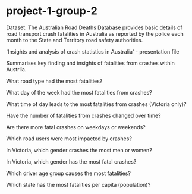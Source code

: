 # project-1-group-2

Dataset: The Australian Road Deaths Database provides basic details of road transport crash fatalities in Australia as reported by the police each month to the State and Territory road safety authorities.

'Insights and analysis of crash statistics in Australia' - presentation file 

Summarises key finding and insights of fatalities from crashes within Austrlia.

What road type had the most fatalities? 

What day of the week had the most fatalities from crashes?

What time of day leads to the most fatalities from crashes (Victoria only)?

Have the number of fatalities from crashes changed over time?

Are there more fatal crashes on weekdays or weekends?

Which road users were most  impacted by crashes?

In Victoria, which gender crashes the most men or women? 

In Victoria, which gender has the most fatal crashes?  

Which driver age group causes the most fatalities? 

Which state has the most fatalities per capita (population)? 







